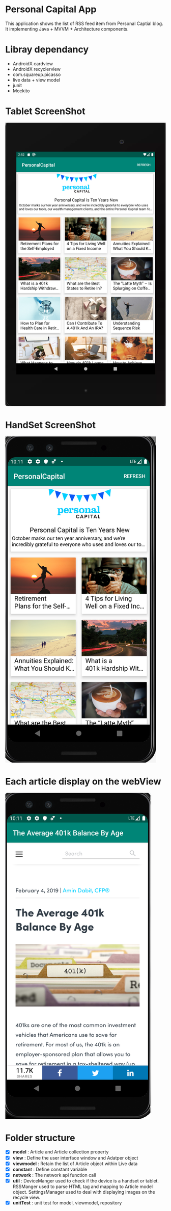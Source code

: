 # Personal Capital App


This application shows the list of RSS feed item from Personal Captial blog. It implementing Java + MVVM + Architecture components.

# Libray dependancy
* AndroidX cardview
* AndroidX recyclerview
* com.squareup.picasso
* live data + view model
* junit 
* Mockito 
 
# Tablet ScreenShot
![alt text](https://github.com/geminihsu/Personalcapital/blob/master/screenshot/Screen%20Shot%202019-11-03%20at%202.52.56%20AM.png)

# HandSet ScreenShot
![alt text](https://github.com/geminihsu/Personalcapital/blob/master/screenshot/Screen%20Shot%202019-11-03%20at%203.17.35%20AM.png)

# Each article display on the webView
![alt text](https://github.com/geminihsu/Personalcapital/blob/master/screenshot/Screen%20Shot%202019-11-03%20at%203.25.43%20AM.png)

# Folder structure
- [x] **model** : Article and Article collection property
- [x] **view** : Define the user interface window and Adatper object
- [x] **viewmodel** : Retain the list of Article object within Live data
- [x] **constan**t : Define constant variable
- [x] **network** : The network api function call
- [x] **util** : DeviceManger used to check if the device is a handset or tablet. RSSManger used to parse HTML tag and mapping to Article model object. SettingsManager used to deal with displaying images on the recycle view.
- [x] **unitTest** : unit test for model, viewmodel, repository 
